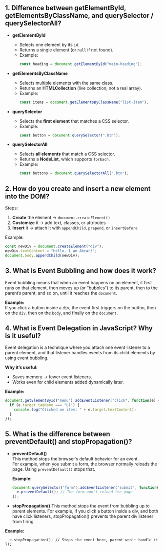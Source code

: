 ## 1. Difference between getElementById, getElementsByClassName, and querySelector / querySelectorAll?

- **getElementById**  
  - Selects one element by its `id`.  
  - Returns a single element (or `null` if not found).  
  - Example:  
    ```javascript
    const heading = document.getElementById("main-heading");
    ```

- **getElementsByClassName**  
  - Selects multiple elements with the same class.  
  - Returns an **HTMLCollection** (live collection, not a real array).  
  - Example:  
    ```javascript
    const items = document.getElementsByClassName("list-item");
    ```

- **querySelector**  
  - Selects the **first element** that matches a CSS selector.  
  - Example:  
    ```javascript
    const button = document.querySelector(".btn");
    ```

- **querySelectorAll**  
  - Selects **all elements** that match a CSS selector.  
  - Returns a **NodeList**, which supports `forEach`.  
  - Example:  
    ```javascript
    const buttons = document.querySelectorAll(".btn");
    ```
    
## 2. How do you create and insert a new element into the DOM?

Steps:
1. **Create** the element → `document.createElement()`  
2. **Customize** it → add text, classes, or attributes  
3. **Insert** it → attach it with `appendChild`, `prepend`, or `insertBefore`  

Example:
```javascript
const newDiv = document.createElement("div");
newDiv.textContent = "Hello, I am Abrar!";
document.body.appendChild(newDiv);
```

## 3. What is Event Bubbling and how does it work?

Event bubbling means that when an event happens on an element, it first runs on that element, then moves up (or “bubbles”) to its parent, then to the parent’s parent, and so on, until it reaches the `document`.

**Example:**  
If you click a button inside a `div`, the event first triggers on the button, then on the `div`, then on the `body`, and finally on the `document`.


## 4. What is Event Delegation in JavaScript? Why is it useful?

Event delegation is a technique where you attach one event listener to a parent element, and that listener handles events from its child elements by using event bubbling.

**Why it’s useful:**
- Saves memory → fewer event listeners.  
- Works even for child elements added dynamically later.  

**Example:**
```javascript
document.getElementById("menu").addEventListener("click", function(e) {
  if (e.target.tagName === "LI") {
    console.log("Clicked on item: " + e.target.textContent);
  }
});
```

## 5. What is the difference between preventDefault() and stopPropagation()?

- **preventDefault()**  
  This method stops the browser’s default behavior for an event.  
  For example, when you submit a form, the browser normally reloads the page. Using `preventDefault()` stops that.  

  **Example:**
  ```javascript
  document.querySelector("form").addEventListener("submit", function(e) {
    e.preventDefault(); // The form won't reload the page
  });
  ```
 - **stopPropagation()**
  This method stops the event from bubbling up to parent elements.
  For example, if you click a button inside a div, and both have click listeners, stopPropagation() prevents the parent div listener from firing.

  **Example:**

  ```document.getElementById("child").addEventListener("click", function(e) {
    e.stopPropagation(); // Stops the event here, parent won't handle it
  });
  ```
